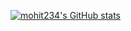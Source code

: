 [![mohit234's GitHub stats](https://github-readme-stats.vercel.app/api?username=mohit234&show_icons=true&theme=radical)](https://github.com/mohit234)
